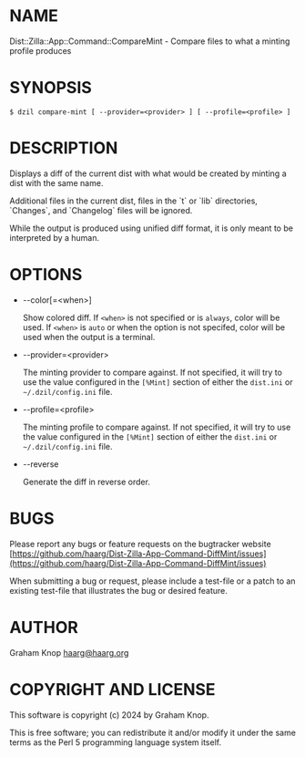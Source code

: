 # NAME

Dist::Zilla::App::Command::CompareMint - Compare files to what a minting profile produces

# SYNOPSIS

```
$ dzil compare-mint [ --provider=<provider> ] [ --profile=<profile> ]
```

# DESCRIPTION

Displays a diff of the current dist with what would be created by minting a
dist with the same name.

Additional files in the current dist, files in the \`t\` or \`lib\` directories,
\`Changes\`, and \`Changelog\` files will be ignored.

While the output is produced using unified diff format, it is only meant to be
interpreted by a human.

# OPTIONS

- --color\[=&lt;when>\]

    Show colored diff. If `<when>` is not specified or is `always`, color
    will be used. If `<when>` is `auto` or when the option is not specifed,
    color will be used when the output is a terminal.

- --provider=&lt;provider>

    The minting provider to compare against. If not specified, it will try to use
    the value configured in the `[%Mint]` section of either the `dist.ini` or
    `~/.dzil/config.ini` file.

- --profile=&lt;profile>

    The minting profile to compare against. If not specified, it will try to use
    the value configured in the `[%Mint]` section of either the `dist.ini` or
    `~/.dzil/config.ini` file.

- --reverse

    Generate the diff in reverse order.

# BUGS

Please report any bugs or feature requests on the bugtracker website
[https://github.com/haarg/Dist-Zilla-App-Command-DiffMint/issues](https://github.com/haarg/Dist-Zilla-App-Command-DiffMint/issues)

When submitting a bug or request, please include a test-file or a
patch to an existing test-file that illustrates the bug or desired
feature.

# AUTHOR

Graham Knop <haarg@haarg.org>

# COPYRIGHT AND LICENSE

This software is copyright (c) 2024 by Graham Knop.

This is free software; you can redistribute it and/or modify it under
the same terms as the Perl 5 programming language system itself.
